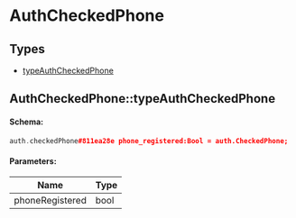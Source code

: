 # AuthCheckedPhone

## Types

* [typeAuthCheckedPhone](#authcheckedphonetypeauthcheckedphone)

## AuthCheckedPhone::typeAuthCheckedPhone

#### Schema:

```c++
auth.checkedPhone#811ea28e phone_registered:Bool = auth.CheckedPhone;
```

#### Parameters:

|Name|Type|
|----|----|
|phoneRegistered|bool|

